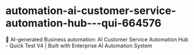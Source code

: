 # automation-ai-customer-service-automation-hub---qui-664576
🤖 AI-generated Business automation: AI Customer Service Automation Hub - Quick Test V4 | Built with Enterprise AI Automation System
